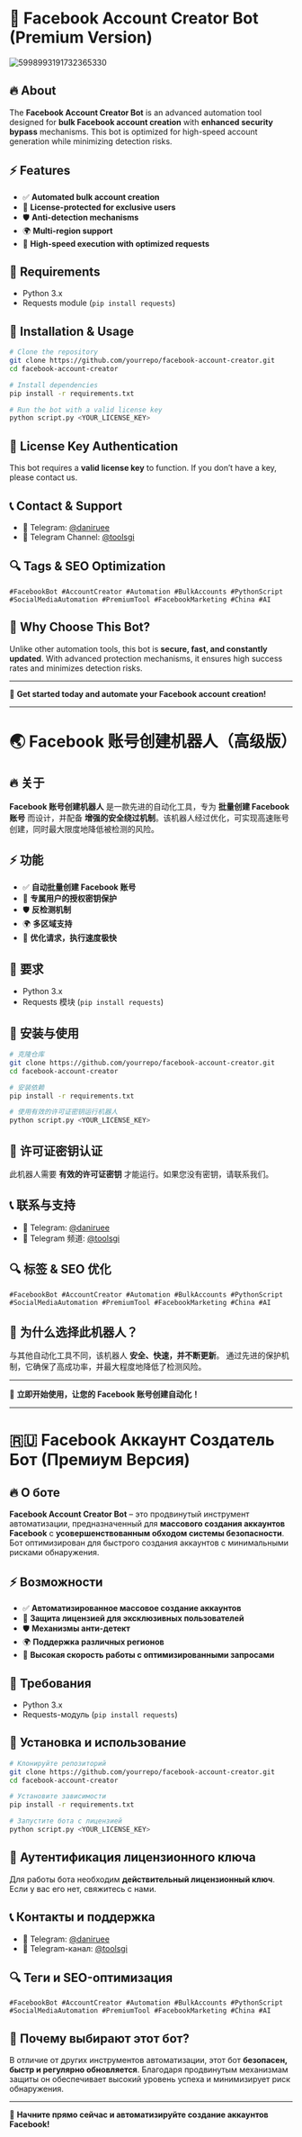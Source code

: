 # 🚀 Facebook Account Creator Bot (Premium Version)
![5998993191732365330](https://github.com/user-attachments/assets/fb8cacca-7be6-4d47-a193-13d5a3e6b741)

## 🔥 About
The **Facebook Account Creator Bot** is an advanced automation tool designed for **bulk Facebook account creation** with **enhanced security bypass** mechanisms. This bot is optimized for high-speed account generation while minimizing detection risks.

## ⚡ Features
- ✅ **Automated bulk account creation**
- 🔑 **License-protected for exclusive users**
- 🛡 **Anti-detection mechanisms**
- 🌍 **Multi-region support**
- 🚀 **High-speed execution with optimized requests**

## 🎯 Requirements
- Python 3.x
- Requests module (`pip install requests`)

## 📌 Installation & Usage
```bash
# Clone the repository
git clone https://github.com/yourrepo/facebook-account-creator.git
cd facebook-account-creator

# Install dependencies
pip install -r requirements.txt

# Run the bot with a valid license key
python script.py <YOUR_LICENSE_KEY>
```

## 📜 License Key Authentication
This bot requires a **valid license key** to function. If you don’t have a key, please contact us.

## 📞 Contact & Support
- 📢 Telegram: [@daniruee](https://t.me/daniruee)
- 📢 Telegram Channel: [@toolsgi](https://t.me/toolsgi)

## 🔍 Tags & SEO Optimization
```
#FacebookBot #AccountCreator #Automation #BulkAccounts #PythonScript
#SocialMediaAutomation #PremiumTool #FacebookMarketing #China #AI
```

## 🌟 Why Choose This Bot?
Unlike other automation tools, this bot is **secure, fast, and constantly updated**. With advanced protection mechanisms, it ensures high success rates and minimizes detection risks.

---
🚀 **Get started today and automate your Facebook account creation!**

---

# 🌏 Facebook 账号创建机器人（高级版）

## 🔥 关于
**Facebook 账号创建机器人** 是一款先进的自动化工具，专为 **批量创建 Facebook 账号** 而设计，并配备 **增强的安全绕过机制**。该机器人经过优化，可实现高速账号创建，同时最大限度地降低被检测的风险。

## ⚡ 功能
- ✅ **自动批量创建 Facebook 账号**
- 🔑 **专属用户的授权密钥保护**
- 🛡 **反检测机制**
- 🌍 **多区域支持**
- 🚀 **优化请求，执行速度极快**

## 🎯 要求
- Python 3.x
- Requests 模块 (`pip install requests`)

## 📌 安装与使用
```bash
# 克隆仓库
git clone https://github.com/yourrepo/facebook-account-creator.git
cd facebook-account-creator

# 安装依赖
pip install -r requirements.txt

# 使用有效的许可证密钥运行机器人
python script.py <YOUR_LICENSE_KEY>
```

## 📜 许可证密钥认证
此机器人需要 **有效的许可证密钥** 才能运行。如果您没有密钥，请联系我们。

## 📞 联系与支持
- 📢 Telegram: [@daniruee](https://t.me/daniruee)
- 📢 Telegram 频道: [@toolsgi](https://t.me/toolsgi)

## 🔍 标签 & SEO 优化
```
#FacebookBot #AccountCreator #Automation #BulkAccounts #PythonScript
#SocialMediaAutomation #PremiumTool #FacebookMarketing #China #AI
```

## 🌟 为什么选择此机器人？
与其他自动化工具不同，该机器人 **安全、快速，并不断更新**。 通过先进的保护机制，它确保了高成功率，并最大程度地降低了检测风险。

---
🚀 **立即开始使用，让您的 Facebook 账号创建自动化！**

---

# 🇷🇺 Facebook Аккаунт Создатель Бот (Премиум Версия)

## 🔥 О боте
**Facebook Account Creator Bot** – это продвинутый инструмент автоматизации, предназначенный для **массового создания аккаунтов Facebook** с **усовершенствованным обходом системы безопасности**. Бот оптимизирован для быстрого создания аккаунтов с минимальными рисками обнаружения.

## ⚡ Возможности
- ✅ **Автоматизированное массовое создание аккаунтов**
- 🔑 **Защита лицензией для эксклюзивных пользователей**
- 🛡 **Механизмы анти-детект**
- 🌍 **Поддержка различных регионов**
- 🚀 **Высокая скорость работы с оптимизированными запросами**

## 🎯 Требования
- Python 3.x
- Requests-модуль (`pip install requests`)

## 📌 Установка и использование
```bash
# Клонируйте репозиторий
git clone https://github.com/yourrepo/facebook-account-creator.git
cd facebook-account-creator

# Установите зависимости
pip install -r requirements.txt

# Запустите бота с лицензией
python script.py <YOUR_LICENSE_KEY>
```

## 📜 Аутентификация лицензионного ключа
Для работы бота необходим **действительный лицензионный ключ**. Если у вас его нет, свяжитесь с нами.

## 📞 Контакты и поддержка
- 📢 Telegram: [@daniruee](https://t.me/daniruee)
- 📢 Telegram-канал: [@toolsgi](https://t.me/toolsgi)

## 🔍 Теги и SEO-оптимизация
```
#FacebookBot #AccountCreator #Automation #BulkAccounts #PythonScript
#SocialMediaAutomation #PremiumTool #FacebookMarketing #China #AI
```

## 🌟 Почему выбирают этот бот?
В отличие от других инструментов автоматизации, этот бот **безопасен, быстр и регулярно обновляется**. Благодаря продвинутым механизмам защиты он обеспечивает высокий уровень успеха и минимизирует риск обнаружения.

---
🚀 **Начните прямо сейчас и автоматизируйте создание аккаунтов Facebook!**

